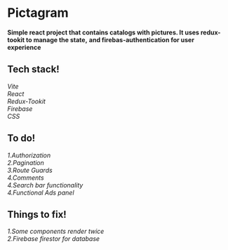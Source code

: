 # Pictagram

**Simple react project that contains catalogs with pictures. It uses redux-tookit to manage the state,**
**and firebas-authentication for user experience**

## Tech stack!

_Vite_<br>
_React_<br>
_Redux-Tookit_<br>
_Firebase_<br>
_CSS_<br>

## To do!

_1.Authorization_<br>
_2.Pagination_<br>
_3.Route Guards_<br>
_4.Comments_<br>
_4.Search bar functionality_<br>
_4.Functional Ads panel_ <br>

## Things to fix!

_1.Some components render twice_<br>
_2.Firebase firestor for database_<br>
